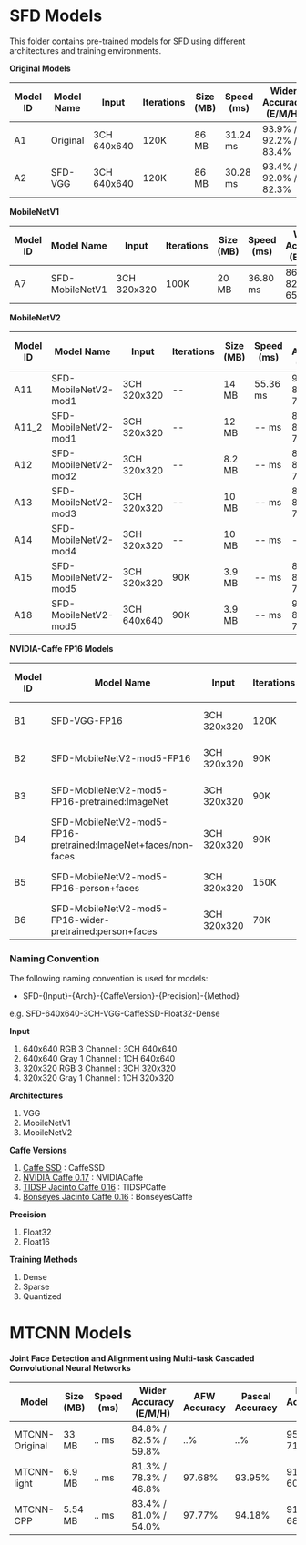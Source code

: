 # SFD Models
This folder contains pre-trained models for SFD using different architectures and training environments.

__Original Models__

| Model ID    | Model Name    | Input | Iterations   | Size (MB)   | Speed (ms)  | Wider Accuracy (E/M/H) | Download | Pretraining (Imagenet) |
| ------------- | ------------- | ------------- | ------------- |-------------|-------------| --------------| ----------------| --------------| 
| A1 | Original                                        | 3CH 640x640 | 120K | 86 MB | 31.24 ms | 93.9% / 92.2% / 83.4% | [link](https://drive.google.com/file/d/1CboBIsjcDQ-FC1rMES6IjTl6sYQDoD6u/view) | [pretrained-model](https://gist.github.com/weiliu89/2ed6e13bfd5b57cf81d6) |
| A2 | SFD-VGG     | 3CH 640x640 | 120K | 86 MB | 30.28 ms | 93.4% / 92.0% / 82.3% | [link](https://drive.google.com/drive/u/0/folders/1WbTmDlUst-90lB8NC_KtcE11v49wW7W2) | [pretrained-model](https://gist.github.com/weiliu89/2ed6e13bfd5b57cf81d6) |

__MobileNetV1__

| Model ID    | Model Name    | Input | Iterations   | Size (MB)   | Speed (ms)  | Wider Accuracy (E/M/H) | Download | Pretraining (Imagenet) |
| ------------- | ------------- | ------------- | ------------- |-------------|-------------| --------------| ----------------| --------------| 
| A7 | SFD-MobileNetV1      | 3CH 320x320 | 100K | 20 MB | 36.80 ms | 86.9% / 82.5% / 65.5% | [link](https://drive.google.com/open?id=1_tmrTB0HYzSq3gFPKUWlfKtHQn6WIWNM) | [pretrained-model](https://drive.google.com/file/d/0B3gersZ2cHIxVFI1Rjd5aDgwOG8/view?usp=sharing) |

__MobileNetV2__

| Model ID    | Model Name    | Input | Iterations   | Size (MB)   | Speed (ms)  | Wider Accuracy (E/M/H) | Download | Pretraining (Imagenet) |
| ------------- | ------------- | ------------- | ------------- |-------------|-------------| --------------| ----------------| --------------| 
| A11 | SFD-MobileNetV2-mod1  | 3CH 320x320 | -- | 14 MB | 55.36 ms | 90.4% / 88.8% / 78.5% | [link](https://drive.google.com/drive/folders/1mbs_u8to4bPycUk2coUiXuXb-IduT5EW) | [pretrained-model](https://drive.google.com/file/d/1ZFcV4MoIzJfUYlwVI47_738__fUte_9p/view?usp=sharing) |
| A11_2 | SFD-MobileNetV2-mod1  | 3CH 320x320 | -- | 12 MB | -- ms | 89.9% / 88.0% / 77.2% | | |
| A12 | SFD-MobileNetV2-mod2   | 3CH 320x320 | -- | 8.2 MB | -- ms | 89.8% / 87.7% / 75.4% |  [link](https://drive.google.com/drive/folders/1b7Li9CMw-okHEC34XITpP5h8pLYfpgqR?usp=sharing) | [pretrained-model](https://drive.google.com/open?id=1FTTlmqi9KOdoQFXOrMb5QnNF1SzKPbNN) |
| A13 | SFD-MobileNetV2-mod3   | 3CH 320x320 | -- | 10 MB | -- ms | 88.7% / 86.3% / 72.4% | -- | [pretrained-model](https://drive.google.com/file/d/1LV89HdBxctoOWP9ixabpipMKMS1Ftyrm/view?usp=sharing) |
| A14 | SFD-MobileNetV2-mod4   | 3CH 320x320 | -- | 10 MB | -- ms | -- | !! | [pretrained-model](https://drive.google.com/file/d/1ufB-tsZtlRDY7j4GcujKhxQM6UijxjR9/view?usp=sharing) |
| A15 | SFD-MobileNetV2-mod5   | 3CH 320x320 | 90K | 3.9 MB | -- ms | 89.4% / 87.8% / 77.2% | [link](https://drive.google.com/open?id=1LpwLW1NyN6uYw0q9kD0vBQ6Iy6T1_DLz) | [pretrained-model](https://drive.google.com/open?id=1C3eN-w-rgfvfkdt5dFRzRS-MO6GfXtBj) |
| A18 | SFD-MobileNetV2-mod5   | 3CH 640x640 | 90K | 3.9 MB | -- ms | 90.6% / 88.5% / 75.0% | [link](https://drive.google.com/open?id=1AWLwyTzxZ1TN_8qdKhDg4gwJge-9kJYG) | [pretrained-model](https://drive.google.com/open?id=1C3eN-w-rgfvfkdt5dFRzRS-MO6GfXtBj) |

__NVIDIA-Caffe FP16 Models__

| Model ID    | Model Name    | Input | Iterations   | Size (MB)   | Speed (ms)  | Wider Accuracy (E/M/H) | Download | Pretraining (Imagenet) |
| ------------- | ------------- | ------------- | ------------- |-------------|-------------| --------------| ----------------| --------------| 
| B1 | SFD-VGG-FP16     | 3CH 320x320 | 120K | 86 MB | -- ms | 90.0% / 89.0% / 79.5% | [link](https://drive.google.com/open?id=1B3N0MayY46jgoRzKFFPYYdsp9rLnKj_L) | NO pretrained model |
| B2 | SFD-MobileNetV2-mod5-FP16     | 3CH 320x320 | 90K | 3.9 MB | -- ms | 88.3% / 86.7% / 78.0% | [link](https://drive.google.com/open?id=1PA-LaOatq0T0LyTgRPJda43XtOay46mW) | NO pretrained model |
| B3 | SFD-MobileNetV2-mod5-FP16-pretrained:ImageNet    | 3CH 320x320 | 90K | 3.9 MB | -- ms | 89.2% / 87.9% / 77.7% | [link](https://drive.google.com/drive/folders/1nofs6b3OzVx_4jLTG9stjcgp1T2CoUYc?usp=sharing) | [pretrained model fp32](https://drive.google.com/open?id=1C3eN-w-rgfvfkdt5dFRzRS-MO6GfXtBj) |
| B4 | SFD-MobileNetV2-mod5-FP16-pretrained:ImageNet+faces/non-faces    | 3CH 320x320 | 90K | 3.9 MB | -- ms | 89.1% / 87.8% / 78.0% |  |  |
| B5 | SFD-MobileNetV2-mod5-FP16-person+faces  | 3CH 320x320 | 150K | 4.3 MB | -- ms | 69.9% / 72.2% / 53.9% |  |  |
| B6 | SFD-MobileNetV2-mod5-FP16-wider-pretrained:person+faces  | 3CH 320x320 | 70K | 3.9 MB | -- ms | 89.9% / 88.6% / 78.2% |  |  |



### Naming Convention
The following naming convention is used for models:

+ SFD-{Input}-{Arch}-{CaffeVersion}-{Precision}-{Method}

e.g. SFD-640x640-3CH-VGG-CaffeSSD-Float32-Dense

__Input__
1. 640x640 RGB 3 Channel : 3CH 640x640
2. 640x640 Gray 1 Channel : 1CH 640x640
3. 320x320 RGB 3 Channel : 3CH 320x320
4. 320x320 Gray 1 Channel : 1CH 320x320

__Architectures__
1. VGG
2. MobileNetV1
3. MobileNetV2

__Caffe Versions__
1. [Caffe SSD](https://github.com/weiliu89/caffe/tree/ssd) : CaffeSSD
2. [NVIDIA Caffe 0.17](https://github.com/NVIDIA/caffe) : NVIDIACaffe
3. [TIDSP Jacinto Caffe 0.16](https://github.com/tidsp/caffe-jacinto) : TIDSPCaffe
4. [Bonseyes Jacinto Caffe 0.16](https://github.com/bonseyes/caffe-jacinto) : BonseyesCaffe

__Precision__
1. Float32
2. Float16

__Training Methods__
1. Dense
2. Sparse
3. Quantized

# MTCNN Models

__Joint Face Detection and Alignment using Multi-task Cascaded Convolutional Neural Networks__


|   Model   |  Size (MB)  | Speed (ms) | Wider Accuracy (E/M/H) | AFW Accuracy | Pascal Accuracy |FDDB Accuracy (D/C) |UFDD Accuracy | Download URL |
| ------------- | ------------- | ------------- |-------------|-------------| --------------| ----------------| --------------| --------------| 
| MTCNN-Original | 33 MB   | .. ms | 84.8% / 82.5% / 59.8% | ..% | ..% | 95.05% / 71.37% | ..% | [link](https://kpzhang93.github.io/MTCNN_face_detection_alignment/index.html) |
| MTCNN-light | 6.9 MB   | .. ms | 81.3% / 78.3% / 46.8% | 97.68% | 93.95% | 91.42% / 60.06% | 42.1%| [link](https://github.com/ghimiredhikura/MTCNN-light-face-detection) |
| MTCNN-CPP | 5.54 MB   | .. ms | 83.4% / 81.0% / 54.0% | 97.77% | 94.18% | 91.79% / 68.57% | 42.1%| [link](https://github.com/ghimiredhikura/mtcnn-cpp) |
